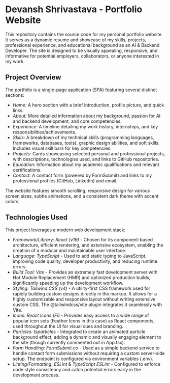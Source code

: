 # Devansh Shrivastava - Portfolio Website

This repository contains the source code for my personal portfolio website. It serves as a dynamic resume and showcase of my skills, projects, professional experience, and educational background as an AI & Backend Developer. The site is designed to be visually appealing, responsive, and informative for potential employers, collaborators, or anyone interested in my work.

## Project Overview

The portfolio is a single-page application (SPA) featuring several distinct sections:

- *Home:* A hero section with a brief introduction, profile picture, and quick links.
- *About:* More detailed information about my background, passion for AI and backend development, and core competencies.
- *Experience:* A timeline detailing my work history, internships, and key responsibilities/achievements.
- *Skills:* A breakdown of my technical skills (programming languages, frameworks, databases, tools), graphic design abilities, and soft skills. Includes visual skill bars for key competencies.
- *Projects:* Cards showcasing selected personal and professional projects, with descriptions, technologies used, and links to GitHub repositories.
- *Education:* Information about my academic qualifications and relevant certifications.
- *Contact:* A contact form (powered by FormSubmit) and links to my professional profiles (GitHub, LinkedIn) and email.

The website features smooth scrolling, responsive design for various screen sizes, subtle animations, and a consistent dark theme with accent colors.

## Technologies Used

This project leverages a modern web development stack:

- *Framework/Library:* *React (v19)* - Chosen for its component-based architecture, efficient rendering, and extensive ecosystem, enabling the creation of a modular and maintainable user interface.
- *Language:* *TypeScript* - Used to add static typing to JavaScript, improving code quality, developer productivity, and reducing runtime errors.
- *Build Tool:* *Vite* - Provides an extremely fast development server with Hot Module Replacement (HMR) and optimized production builds, significantly speeding up the development workflow.
- *Styling:* *Tailwind CSS (v4)* - A utility-first CSS framework used for rapidly building custom designs directly in the markup. It allows for a highly customizable and responsive layout without writing extensive custom CSS. The @tailwindcss/vite plugin integrates it seamlessly with Vite.
- *Icons:* *React Icons (Fi)* - Provides easy access to a wide range of popular icon sets (Feather Icons in this case) as React components, used throughout the UI for visual cues and branding.
- *Particles:* *tsparticles* - Integrated to create an animated particle background effect, adding a dynamic and visually engaging element to the site (though currently commented out in App.tsx).
- *Form Handling:* *FormSubmit.co* - Used as a simple backend service to handle contact form submissions without requiring a custom server-side setup. The endpoint is configured via environment variables (.env).
- *Linting/Formatting:* *ESLint* & *TypeScript ESLint* - Configured to enforce code style consistency and catch potential errors early in the development process.